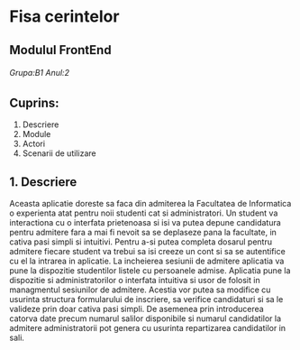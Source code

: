 # **Fisa cerintelor**

## Modulul FrontEnd

###### Grupa:B1  Anul:2

## Cuprins:
1. Descriere
2. Module
3. Actori
4. Scenarii de utilizare

## 1. Descriere
Aceasta aplicatie doreste sa faca din admiterea la Facultatea de Informatica
o experienta atat pentru noii studenti cat si administratori. 
Un student va interactiona cu o interfata
prietenoasa si isi va putea depune candidatura pentru admitere fara a mai fi nevoit sa se deplaseze pana la facultate,
in cativa pasi simpli si intuitivi. Pentru a-si putea completa dosarul pentru admitere fiecare student va trebui sa isi creeze un cont si sa se 
autentifice cu el la intrarea in aplicatie. La incheierea sesiunii de admitere aplicatia va pune la dispozitie studentilor
listele cu persoanele admise.
Aplicatia pune la dispozitie si administratorilor o interfata intuitiva si usor de folosit in managmentul sesiunilor de admitere. 
Acestia vor putea sa modifice cu usurinta structura formularului de inscriere, sa verifice candidaturi si sa le valideze
prin doar cativa pasi simpli. De asemenea prin introducerea catorva date precum numarul salilor disponibile si numarul
candidatilor la admitere administratorii pot genera cu usurinta repartizarea candidatilor in sali.
